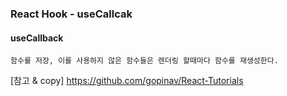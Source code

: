 ### React Hook - useCallcak

#### useCallback

    함수를 저장, 이를 사용하지 않은 함수들은 렌더링 할때마다 함수를 재생성한다.

[참고 & copy]
https://github.com/gopinav/React-Tutorials
